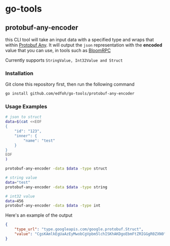 # go-tools

## protobuf-any-encoder

this CLI tool will take an input data with a specified type and wraps that within [Protobuf Any](https://developers.google.com/protocol-buffers/docs/proto3#any). It will output the `json` representation with the **encoded** value that you can use, in tools such as [BloomRPC](https://github.com/uw-labs/bloomrpc)

Currently supports `StringValue, Int32Value and Struct`

### Installation

Git clone this repository first, then run the following command

```sh
go install github.com/edfoh/go-tools/protobuf-any-encoder
```

### Usage Examples

```sh
# json to struct 
data=$(cat <<EOF
{
    "id": "123",
    "inner": {
        "name": "test"
    }
}
EOF
)

protobuf-any-encoder -data $data -type struct

# string value
data="test"
protobuf-any-encoder -data $data -type string

# int32 value
data=456
protobuf-any-encoder -data $data -type int

```

Here's an example of the output

```json
{
    "type_url": "type.googleapis.com/google.protobuf.Struct",
    "value": "CgsKAmlkEgUaAzEyMwobCgVpbm5lchISKhAKDgoEbmFtZRIGGgR0ZXN0"
}
```
